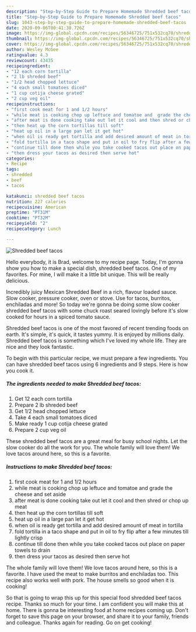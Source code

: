 ```yaml
---
description: "Step-by-Step Guide to Prepare Homemade Shredded beef tacos"
title: "Step-by-Step Guide to Prepare Homemade Shredded beef tacos"
slug: 1043-step-by-step-guide-to-prepare-homemade-shredded-beef-tacos
date: 2020-09-06T00:41:38.726Z
image: https://img-global.cpcdn.com/recipes/56346725/751x532cq70/shredded-beef-tacos-recipe-main-photo.jpg
thumbnail: https://img-global.cpcdn.com/recipes/56346725/751x532cq70/shredded-beef-tacos-recipe-main-photo.jpg
cover: https://img-global.cpcdn.com/recipes/56346725/751x532cq70/shredded-beef-tacos-recipe-main-photo.jpg
author: Wesley McGee
ratingvalue: 4.3
reviewcount: 43435
recipeingredient:
- "12 each corn tortilla"
- "2 lb shreded beef"
- "1/2 head chopped lettuce"
- "4 each small tomatoes diced"
- "1 cup cotija cheese grated"
- "2 cup veg oil"
recipeinstructions:
- "first cook meat for 1 and 1/2 hours"
- "while meat is cooking chop up leftuce and tomatoe and  grade the cheese and set aside"
- "after meat is done cooking take out let it cool and then shred or chop up meat"
- "then heat up the corn tortillas till soft"
- "heat up oil in a large pan let it get hot"
- "when oil is ready get tortilla and add desired amount of meat in tortilla"
- "fold tortilla in a taco shape and put in oil to fry flip after a few minutes till lightly crisp"
- "continue till done then while you take cooked tacos out place on paper towels to drain"
- "then dress your tacos as desired then serve hot"
categories:
- Recipe
tags:
- shredded
- beef
- tacos

katakunci: shredded beef tacos 
nutrition: 227 calories
recipecuisine: American
preptime: "PT31M"
cooktime: "PT32M"
recipeyield: "2"
recipecategory: Lunch

---
```



![Shredded beef tacos](https://img-global.cpcdn.com/recipes/56346725/751x532cq70/shredded-beef-tacos-recipe-main-photo.jpg)

Hello everybody, it is Brad, welcome to my recipe page. Today, I'm gonna show you how to make a special dish, shredded beef tacos. One of my favorites. For mine, I will make it a little bit unique. This will be really delicious.

Incredibly juicy Mexican Shredded Beef in a rich, flavour loaded sauce. Slow cooker, pressure cooker, oven or stove. Use for tacos, burritos, enchiladas and more! So today we&#39;re gonna be doing some slow cooker shredded beef tacos with some chuck roast seared lovingly before it&#39;s slow cooked for hours in a spiced tomato sauce.

Shredded beef tacos is one of the most favored of recent trending foods on earth. It's simple, it's quick, it tastes yummy. It is enjoyed by millions daily. Shredded beef tacos is something which I've loved my whole life. They are nice and they look fantastic.


To begin with this particular recipe, we must prepare a few ingredients. You can have shredded beef tacos using 6 ingredients and 9 steps. Here is how you cook it.

<!--inarticleads1-->

##### The ingredients needed to make Shredded beef tacos:

1. Get 12 each corn tortilla
1. Prepare 2 lb shreded beef
1. Get 1/2 head chopped lettuce
1. Take 4 each small tomatoes diced
1. Make ready 1 cup cotija cheese grated
1. Prepare 2 cup veg oil


These shredded beef tacos are a great meal for busy school nights. Let the slow cooker do all the work for you. The whole family will love them! We love tacos around here, so this is a favorite. 

<!--inarticleads2-->

##### Instructions to make Shredded beef tacos:

1. first cook meat for 1 and 1/2 hours
1. while meat is cooking chop up leftuce and tomatoe and  grade the cheese and set aside
1. after meat is done cooking take out let it cool and then shred or chop up meat
1. then heat up the corn tortillas till soft
1. heat up oil in a large pan let it get hot
1. when oil is ready get tortilla and add desired amount of meat in tortilla
1. fold tortilla in a taco shape and put in oil to fry flip after a few minutes till lightly crisp
1. continue till done then while you take cooked tacos out place on paper towels to drain
1. then dress your tacos as desired then serve hot


The whole family will love them! We love tacos around here, so this is a favorite. I have used the meat to make burritos and enchiladas too. This recipe also works well with pork. The house smells so good when it is cooking! 

So that is going to wrap this up for this special food shredded beef tacos recipe. Thanks so much for your time. I am confident you will make this at home. There is gonna be interesting food at home recipes coming up. Don't forget to save this page on your browser, and share it to your family, friends and colleague. Thanks again for reading. Go on get cooking!
